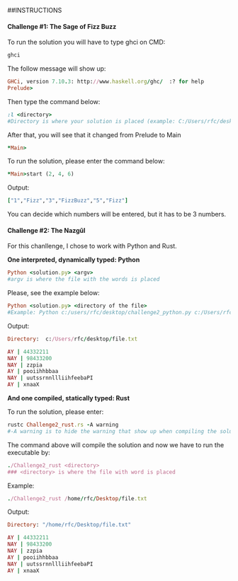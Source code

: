 ##INSTRUCTIONS

#### Challenge #1: The Sage of Fizz Buzz

To run the solution you will have to type ghci on CMD:

```ruby
ghci
```

The follow message will show up:
```ruby
GHCi, version 7.10.3: http://www.haskell.org/ghc/  :? for help
Prelude>
```

Then type the command below:
```ruby
:l <directory>
#Directory is where your solution is placed (example: C:/Users/rfc/desktop/challange1
```

After that, you will see that it changed from Prelude to Main
```ruby
*Main>
```

To run the solution, please enter the command below:
```ruby
*Main>start (2, 4, 6)
```
Output:
```ruby
["1","Fizz","3","FizzBuzz","5","Fizz"]
```

You can decide which numbers will be entered, but it has to be 3 numbers.

#### Challenge #2: The Nazgûl

For this chanllenge, I chose to work with Python and Rust.

**One interpreted, dynamically typed: Python**
```ruby
Python <solution.py> <argv>
#argv is where the file with the words is placed
```
Please, see the example below:
```ruby
Python <solution.py> <directory of the file>
#Example: Python c:/users/rfc/desktop/challenge2_python.py c:/Users/rfc/desktop/file.txt
```
Output:
```ruby
Directory:  c:/Users/rfc/desktop/file.txt

AY | 44332211
NAY | 98433200
NAY | zzpia
AY | pooiihhbbaa
NAY | uutssrnnllliihfeebaPI
AY | xnaaX
```

**And one compiled, statically typed: Rust**

To run the solution, please enter:

```ruby
rustc Challenge2_rust.rs -A warning
#-A warning is to hide the warning that show up when compiling the solution
```

The command above will compile the solution and now we have to run the executable by:

```ruby
./Challenge2_rust <directory>
### <directory> is where the file with word is placed
```
Example:
```ruby
./Challenge2_rust /home/rfc/Desktop/file.txt
```
Output:
```ruby
Directory: "/home/rfc/Desktop/file.txt"

AY | 44332211
NAY | 98433200
NAY | zzpia
AY | pooiihhbbaa
NAY | uutssrnnllliihfeebaPI
AY | xnaaX
```

